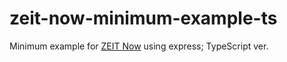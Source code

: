 # zeit-now-minimum-example-ts
Minimum example for [ZEIT Now](https://zeit.co/now) using express; TypeScript ver.
